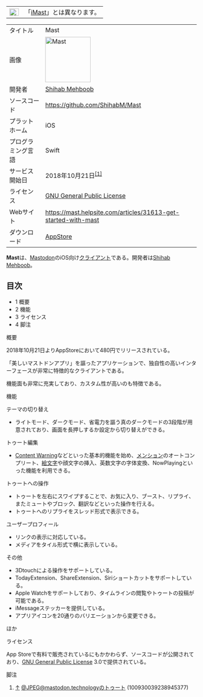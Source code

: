 <div class="mw-parser-output">

<div class="dablink noprint">

|                                                                                                                                                                                                                                                                                                                                                                                       |                                             |
|---------------------------------------------------------------------------------------------------------------------------------------------------------------------------------------------------------------------------------------------------------------------------------------------------------------------------------------------------------------------------------------|---------------------------------------------|
| <a href="/%E3%83%95%E3%82%A1%E3%82%A4%E3%83%AB:Confusion_grey.svg" class="image" title="曖昧さ回避"><img src="/images/thumb/f/fb/Confusion_grey.svg/25px-Confusion_grey.svg.png" srcset="/images/thumb/f/fb/Confusion_grey.svg/38px-Confusion_grey.svg.png 1.5x, /images/thumb/f/fb/Confusion_grey.svg/50px-Confusion_grey.svg.png 2x" width="25" height="19" alt="曖昧さ回避" /></a> | 「[iMast](/IMast "IMast")」とは異なります。 |

</div>

|                    |                                                                                                                                                                                                                                                                                              |
|--------------------|----------------------------------------------------------------------------------------------------------------------------------------------------------------------------------------------------------------------------------------------------------------------------------------------|
| タイトル           | Mast                                                                                                                                                                                                                                                                                         |
| 画像               | <a href="/%E3%83%95%E3%82%A1%E3%82%A4%E3%83%AB:Mast.jpg" class="image" title="Mast"><img src="/images/thumb/5/5a/Mast.jpg/120px-Mast.jpg" srcset="/images/thumb/5/5a/Mast.jpg/180px-Mast.jpg 1.5x, /images/thumb/5/5a/Mast.jpg/240px-Mast.jpg 2x" width="120" height="120" alt="Mast" /></a> |
| 開発者             | <a href="https://mastodon.technology/@JPEG" class="external text" rel="nofollow">Shihab Mehboob</a>                                                                                                                                                                                          |
| ソースコード       | <a href="https://github.com/ShihabM/Mast" class="external free" rel="nofollow">https://github.com/ShihabM/Mast</a>                                                                                                                                                                           |
| プラットホーム     | iOS                                                                                                                                                                                                                                                                                          |
| プログラミング言語 | Swift                                                                                                                                                                                                                                                                                        |
| サービス開始日     | 2018年10月21日<sup>[\[1\]](#cite_note-1)</sup>                                                                                                                                                                                                                                               |
| ライセンス         | [GNU General Public License](/GNU_General_Public_License "GNU General Public License")                                                                                                                                                                                                       |
| Webサイト          | <a href="https://mast.helpsite.com/articles/31613-get-started-with-mast" class="external free" rel="nofollow">https://mast.helpsite.com/articles/31613-get-started-with-mast</a>                                                                                                             |
| ダウンロード       | <a href="https://itunes.apple.com/jp/app/mast/id1437429129" class="external text" rel="nofollow">AppStore</a>                                                                                                                                                                                |

  
**Mast**は、[Mastodon](/Mastodon "Mastodon")のiOS向け[クライアント](/%E3%82%AF%E3%83%A9%E3%82%A4%E3%82%A2%E3%83%B3%E3%83%88 "クライアント")である。開発者は<a href="https://mastodon.technology/@JPEG" class="external text" rel="nofollow">Shihab Mehboob</a>。

<div class="toc">

<div class="toctitle" lang="ja" dir="ltr">

## 目次

</div>

-   1
    概要
-   2
    機能
-   3
    ライセンス
-   4
    脚注

</div>

概要

2018年10月21日よりAppStoreにおいて480円でリリースされている。

「美しいマストドンアプリ」を謳ったアプリケーションで、独自性の高いインターフェースが非常に特徴的なクライアントである。

機能面も非常に充実しており、カスタム性が高いのも特徴である。

機能

テーマの切り替え

-   ライトモード、ダークモード、省電力を謳う真のダークモードの3段階が用意されており、画面を長押しするか設定から切り替えができる。

トゥート編集

-   [Content Warning](/Content_Warning "Content Warning")などといった基本的機能を始め、[メンション](/%E3%83%A1%E3%83%B3%E3%82%B7%E3%83%A7%E3%83%B3 "メンション")のオートコンプリート、<a href="/%E3%82%AB%E3%82%B9%E3%82%BF%E3%83%A0%E7%B5%B5%E6%96%87%E5%AD%97" class="mw-redirect" title="カスタム絵文字">絵文字</a>や顔文字の挿入、英数文字の字体変換、NowPlayingといった機能を利用できる。

トゥートへの操作

-   トゥートを左右にスワイプすることで、お気に入り、ブースト、リプライ、またミュートやブロック、翻訳などといった操作を行える。
-   トゥートへのリプライをスレッド形式で表示できる。

ユーザープロフィール

-   リンクの表示に対応している。
-   メディアをタイル形式で横に表示している。

その他

-   3Dtouchによる操作をサポートしている。
-   TodayExtension、ShareExtension、Siriショートカットをサポートしている。
-   Apple Watchをサポートしており、タイムラインの閲覧やトゥートの投稿が可能である。
-   iMessageステッカーを提供している。
-   アプリアイコンを20通りのバリエーションから変更できる。

ほか

ライセンス

App Storeで有料で販売されているにもかかわらず、ソースコードが公開されており、[GNU General Public License](/GNU_General_Public_License "GNU General Public License") 3.0で提供されている。

脚注

<div class="mw-references-wrap">

1.  [↑](#cite_ref-1)
    <a href="https://mastodon.technology/@JPEG/100930039238945377" class="external text" rel="nofollow">@JPEG@mastodon.technologyのトゥート (100930039238945377)</a>

</div>

</div>
